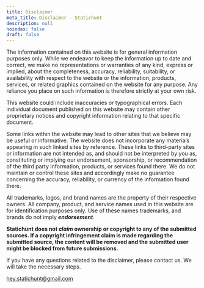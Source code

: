 ```yaml
---
title: Disclaimer
meta_title: Disclaimer - Statichunt
description: null
noindex: false
draft: false
---
```

The information contained on this website is for general information purposes only. While we endeavor to keep the information up to date and correct, we make no representations or warranties of any kind, express or implied, about the completeness, accuracy, reliability, suitability, or availability with respect to the website or the information, products, services, or related graphics contained on the website for any purpose. Any reliance you place on such information is therefore strictly at your own risk.

This website could include inaccuracies or typographical errors. Each individual document published on this website may contain other proprietary notices and copyright information relating to that specific document.

Some links within the website may lead to other sites that we believe may be useful or informative. The website does not incorporate any materials appearing in such linked sites by reference. These links to third-party sites or information are not intended as, and should not be interpreted by you as, constituting or implying our endorsement, sponsorship, or recommendation of the third party information, products, or services found there. We do not maintain or control these sites and accordingly make no guarantee concerning the accuracy, reliability, or currency of the information found there.

All trademarks, logos, and brand names are the property of their respective owners. All company, product, and service names used in this website are for identification purposes only. Use of these names trademarks, and brands do not imply ***endorsement***.

**Statichunt does not *claim* ownership or copyright to any of the submitted sources. If a copyright infringement claim is made regarding the submitted source, the content will be removed and the submitted user might be blocked from future submissions.**

If you have any questions related to the disclaimer, please contact us. We will take the necessary steps.

[hey.statichunt@gmail.com](mailto\:hey.statichunt@gmail.com)

